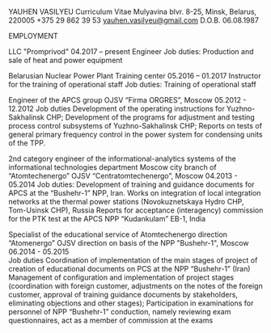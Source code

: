 YAUHEN VASILYEU
Curriculum Vitae
Mulyavina blvr. 8-25, Minsk, Belarus, 220005
+375 29 862 39 53
yauhen.vasilyeu@gmail.com
D.O.B. 06.08.1987

EMPLOYMENT

LLC "Promprivod"
04.2017 – present
Engineer
Job duties:
Production and sale of heat and power equipment


Belarusian Nuclear Power Plant
Training center
05.2016 – 01.2017
Instructor for the training of operational staff
Job duties:
Training of operational staff

Engineer of the APCS group
OJSV “Firma ORGRES”, Moscow
05.2012 - 12.2012
Job duties
Development of the operating instructions for Yuzhno-Sakhalinsk CHP;
Development of the programs for adjustment and testing process control subsystems of Yuzhno-Sakhalinsk CHP;
Reports on tests of general primary frequency control in the power system for condensing units of the TPP.

2nd category engineer of the informational-analytics systems of the informational technologies department
Moscow city branch of “Atomtechenergo” OJSV “Centratomtechenergo”, Moscow
04.2013 - 05.2014
Job duties:
Development of training and guidance documents for APCS at the  “Bushehr-1” NPP, Iran.
Works on integration of local integration networks at the thermal power stations (Novokuznetskaya Hydro CHP, Tom-Usinsk CHP), Russia
Reports for acceptance (interagency) commission for the PTK test at the APCS NPP “Kudankulam” EB-1, India

Specialist of the educational service of Atomtechenergo direction
“Atomenergo” OJSV direction on basis of the NPP "Bushehr-1", Moscow
06.2014 - 05.2015   
Job duties
Coordination of implementation of the main stages of  project of creation of educational documents on PCS  at the NPP “Bushehr-1” (Iran)
Management of configuration and implementation of project stages (coordination with foreign customer, adjustments on the notes of the foreign customer, approval of training guidance documents by stakeholders, eliminating objections and other stages);
Participation in examinations for personnel of NPP “Bushehr-1” conduction, namely reviewing exam questionnaires,  act as a member of commission at the exams
